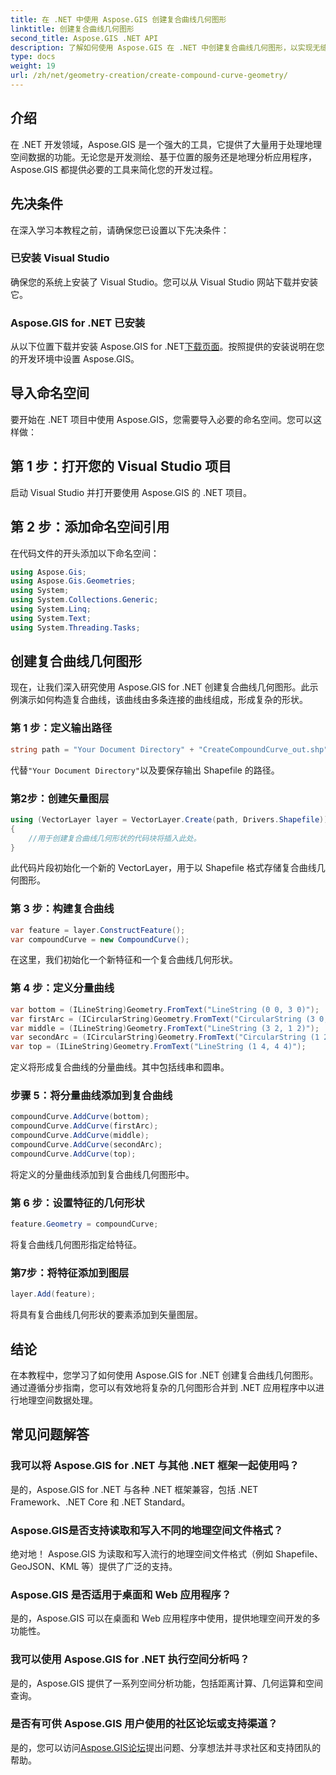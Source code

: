 ```yaml
---
title: 在 .NET 中使用 Aspose.GIS 创建复合曲线几何图形
linktitle: 创建复合曲线几何图形
second_title: Aspose.GIS .NET API
description: 了解如何使用 Aspose.GIS 在 .NET 中创建复合曲线几何图形，以实现无缝地理空间数据处理。
type: docs
weight: 19
url: /zh/net/geometry-creation/create-compound-curve-geometry/
---
```

## 介绍
在 .NET 开发领域，Aspose.GIS 是一个强大的工具，它提供了大量用于处理地理空间数据的功能。无论您是开发测绘、基于位置的服务还是地理分析应用程序，Aspose.GIS 都提供必要的工具来简化您的开发过程。
## 先决条件
在深入学习本教程之前，请确保您已设置以下先决条件：
### 已安装 Visual Studio
确保您的系统上安装了 Visual Studio。您可以从 Visual Studio 网站下载并安装它。
### Aspose.GIS for .NET 已安装
从以下位置下载并安装 Aspose.GIS for .NET[下载页面](https://releases.aspose.com/gis/net/)。按照提供的安装说明在您的开发环境中设置 Aspose.GIS。

## 导入命名空间
要开始在 .NET 项目中使用 Aspose.GIS，您需要导入必要的命名空间。您可以这样做：
## 第 1 步：打开您的 Visual Studio 项目
启动 Visual Studio 并打开要使用 Aspose.GIS 的 .NET 项目。
## 第 2 步：添加命名空间引用
在代码文件的开头添加以下命名空间：
```csharp
using Aspose.Gis;
using Aspose.Gis.Geometries;
using System;
using System.Collections.Generic;
using System.Linq;
using System.Text;
using System.Threading.Tasks;
```
## 创建复合曲线几何图形
现在，让我们深入研究使用 Aspose.GIS for .NET 创建复合曲线几何图形。此示例演示如何构造复合曲线，该曲线由多条连接的曲线组成，形成复杂的形状。
### 第 1 步：定义输出路径
```csharp
string path = "Your Document Directory" + "CreateCompoundCurve_out.shp";
```
代替`"Your Document Directory"`以及要保存输出 Shapefile 的路径。
### 第2步：创建矢量图层
```csharp
using (VectorLayer layer = VectorLayer.Create(path, Drivers.Shapefile))
{
    //用于创建复合曲线几何形状的代码块将插入此处。
}
```
此代码片段初始化一个新的 VectorLayer，用于以 Shapefile 格式存储复合曲线几何图形。
### 第 3 步：构建复合曲线
```csharp
var feature = layer.ConstructFeature();
var compoundCurve = new CompoundCurve();
```
在这里，我们初始化一个新特征和一个复合曲线几何形状。
### 第 4 步：定义分量曲线
```csharp
var bottom = (ILineString)Geometry.FromText("LineString (0 0, 3 0)");
var firstArc = (ICircularString)Geometry.FromText("CircularString (3 0, 4 1, 3 2)");
var middle = (ILineString)Geometry.FromText("LineString (3 2, 1 2)");
var secondArc = (ICircularString)Geometry.FromText("CircularString (1 2, 0 3, 1 4)");
var top = (ILineString)Geometry.FromText("LineString (1 4, 4 4)");
```
定义将形成复合曲线的分量曲线。其中包括线串和圆串。
### 步骤 5：将分量曲线添加到复合曲线
```csharp
compoundCurve.AddCurve(bottom);
compoundCurve.AddCurve(firstArc);
compoundCurve.AddCurve(middle);
compoundCurve.AddCurve(secondArc);
compoundCurve.AddCurve(top);
```
将定义的分量曲线添加到复合曲线几何图形中。
### 第 6 步：设置特征的几何形状
```csharp
feature.Geometry = compoundCurve;
```
将复合曲线几何图形指定给特征。
### 第7步：将特征添加到图层
```csharp
layer.Add(feature);
```
将具有复合曲线几何形状的要素添加到矢量图层。

## 结论
在本教程中，您学习了如何使用 Aspose.GIS for .NET 创建复合曲线几何图形。通过遵循分步指南，您可以有效地将复杂的几何图形合并到 .NET 应用程序中以进行地理空间数据处理。
## 常见问题解答
### 我可以将 Aspose.GIS for .NET 与其他 .NET 框架一起使用吗？
是的，Aspose.GIS for .NET 与各种 .NET 框架兼容，包括 .NET Framework、.NET Core 和 .NET Standard。
### Aspose.GIS是否支持读取和写入不同的地理空间文件格式？
绝对地！ Aspose.GIS 为读取和写入流行的地理空间文件格式（例如 Shapefile、GeoJSON、KML 等）提供了广泛的支持。
### Aspose.GIS 是否适用于桌面和 Web 应用程序？
是的，Aspose.GIS 可以在桌面和 Web 应用程序中使用，提供地理空间开发的多功能性。
### 我可以使用 Aspose.GIS for .NET 执行空间分析吗？
是的，Aspose.GIS 提供了一系列空间分析功能，包括距离计算、几何运算和空间查询。
### 是否有可供 Aspose.GIS 用户使用的社区论坛或支持渠道？
是的，您可以访问[Aspose.GIS论坛](https://forum.aspose.com/c/gis/33)提出问题、分享想法并寻求社区和支持团队的帮助。